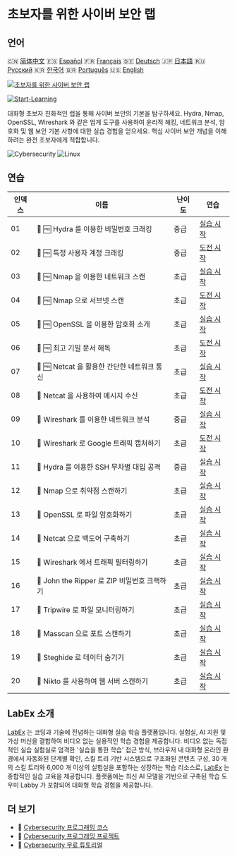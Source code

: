 # 초보자를 위한 사이버 보안 랩

## 언어

🇨🇳 [简体中文](README_zh.md) 🇪🇸 [Español](README_es.md) 🇫🇷 [Français](README_fr.md) 🇩🇪 [Deutsch](README_de.md) 🇯🇵 [日本語](README_ja.md) 🇷🇺 [Русский](README_ru.md) 🇰🇷 [한국어](README_ko.md) 🇧🇷 [Português](README_pt.md) 🇺🇸 [English](README.md) 

[![초보자를 위한 사이버 보안 랩](https://cover-creator.labex.io/cybersecurity-labs-for-beginners.png?lang=ko)](https://labex.io/ko/courses/cybersecurity-labs-for-beginners)

[![Start-Learning](https://img.shields.io/badge/Start-Learning-whitesmoke?style=for-the-badge)](https://labex.io/ko/courses/cybersecurity-labs-for-beginners)

대화형 초보자 친화적인 랩을 통해 사이버 보안의 기본을 탐구하세요. Hydra, Nmap, OpenSSL, Wireshark 와 같은 업계 도구를 사용하여 윤리적 해킹, 네트워크 분석, 암호화 및 웹 보안 기본 사항에 대한 실습 경험을 얻으세요. 핵심 사이버 보안 개념을 이해하려는 완전 초보자에게 적합합니다.

![Cybersecurity](https://img.shields.io/badge/Cybersecurity-whitesmoke?style=for-the-badge&logo=cybersecurity)
![Linux](https://img.shields.io/badge/Linux-whitesmoke?style=for-the-badge&logo=linux)


## 연습

|   인덱스 | 이름                                         | 난이도   | 연습                                                                                                                                                                |
|----------|----------------------------------------------|----------|---------------------------------------------------------------------------------------------------------------------------------------------------------------------|
|       01 | 🧩 🆓 Hydra 를 이용한 비밀번호 크래킹        | 중급     | <a target='_blank' href='https://labex.io/ko/labs/linux-using-hydra-to-crack-passwords-415960?course=cybersecurity-labs-for-beginners'>실습 시작</a>                |
|       02 | 🎯 🆓 특정 사용자 계정 크래킹                | 중급     | <a target='_blank' href='https://labex.io/ko/labs/linux-cracking-a-specific-user-account-415951?course=cybersecurity-labs-for-beginners'>도전 시작</a>              |
|       03 | 🧩 🆓 Nmap 을 이용한 네트워크 스캔           | 초급     | <a target='_blank' href='https://labex.io/ko/labs/nmap-network-scanning-with-nmap-415959?course=cybersecurity-labs-for-beginners'>실습 시작</a>                     |
|       04 | 🎯 🆓 Nmap 으로 서브넷 스캔                  | 초급     | <a target='_blank' href='https://labex.io/ko/labs/nmap-scanning-subnet-with-nmap-415954?course=cybersecurity-labs-for-beginners'>도전 시작</a>                      |
|       05 | 🧩 🆓 OpenSSL 을 이용한 암호화 소개          | 초급     | <a target='_blank' href='https://labex.io/ko/labs/linux-introduction-to-encryption-with-openssl-415957?course=cybersecurity-labs-for-beginners'>실습 시작</a>       |
|       06 | 🎯 🆓 최고 기밀 문서 해독                    | 초급     | <a target='_blank' href='https://labex.io/ko/labs/linux-decrypting-top-secret-document-415952?course=cybersecurity-labs-for-beginners'>도전 시작</a>                |
|       07 | 🧩 🆓 Netcat 을 활용한 간단한 네트워크 통신  | 초급     | <a target='_blank' href='https://labex.io/ko/labs/linux-using-netcat-for-simple-network-communication-415961?course=cybersecurity-labs-for-beginners'>실습 시작</a> |
|       08 | 🎯  Netcat 을 사용하여 메시지 수신           | 초급     | <a target='_blank' href='https://labex.io/ko/labs/linux-receive-messages-using-netcat-415953?course=cybersecurity-labs-for-beginners'>도전 시작</a>                 |
|       09 | 🧩  Wireshark 를 이용한 네트워크 분석        | 중급     | <a target='_blank' href='https://labex.io/ko/labs/wireshark-network-analysis-with-wireshark-415958?course=cybersecurity-labs-for-beginners'>실습 시작</a>           |
|       10 | 🎯  Wireshark 로 Google 트래픽 캡처하기      | 초급     | <a target='_blank' href='https://labex.io/ko/labs/wireshark-capture-google-traffic-with-wireshark-415948?course=cybersecurity-labs-for-beginners'>도전 시작</a>     |
|       11 | 🧩  Hydra 를 이용한 SSH 무차별 대입 공격     | 중급     | <a target='_blank' href='https://labex.io/ko/labs/hydra-brute-force-ssh-in-hydra-549926?course=cybersecurity-labs-for-beginners'>실습 시작</a>                      |
|       12 | 🧩  Nmap 으로 취약점 스캔하기                | 초급     | <a target='_blank' href='https://labex.io/ko/labs/nmap-scan-vulnerabilities-in-nmap-549947?course=cybersecurity-labs-for-beginners'>실습 시작</a>                   |
|       13 | 🧩  OpenSSL 로 파일 암호화하기               | 초급     | <a target='_blank' href='https://labex.io/ko/labs/linux-encrypt-files-in-openssl-549935?course=cybersecurity-labs-for-beginners'>실습 시작</a>                      |
|       14 | 🧩  Netcat 으로 백도어 구축하기              | 초급     | <a target='_blank' href='https://labex.io/ko/labs/linux-build-a-backdoor-in-netcat-549927?course=cybersecurity-labs-for-beginners'>실습 시작</a>                    |
|       15 | 🧩  Wireshark 에서 트래픽 필터링하기         | 초급     | <a target='_blank' href='https://labex.io/ko/labs/wireshark-filter-traffic-in-wireshark-549939?course=cybersecurity-labs-for-beginners'>실습 시작</a>               |
|       16 | 🧩  John the Ripper 로 ZIP 비밀번호 크랙하기 | 초급     | <a target='_blank' href='https://labex.io/ko/labs/hydra-crack-zip-passwords-in-john-the-ripper-549930?course=cybersecurity-labs-for-beginners'>실습 시작</a>        |
|       17 | 🧩  Tripwire 로 파일 모니터링하기            | 초급     | <a target='_blank' href='https://labex.io/ko/labs/linux-monitor-files-in-tripwire-549943?course=cybersecurity-labs-for-beginners'>실습 시작</a>                     |
|       18 | 🧩  Masscan 으로 포트 스캔하기               | 초급     | <a target='_blank' href='https://labex.io/ko/labs/nmap-scan-ports-with-masscan-549946?course=cybersecurity-labs-for-beginners'>실습 시작</a>                        |
|       19 | 🧩  Steghide 로 데이터 숨기기                | 초급     | <a target='_blank' href='https://labex.io/ko/labs/linux-hide-data-in-steghide-549941?course=cybersecurity-labs-for-beginners'>실습 시작</a>                         |
|       20 | 🧩  Nikto 를 사용하여 웹 서버 스캔하기       | 초급     | <a target='_blank' href='https://labex.io/ko/labs/nmap-scan-web-servers-in-nikto-549948?course=cybersecurity-labs-for-beginners'>실습 시작</a>                      |

## LabEx 소개

[LabEx](https://labex.io) 는 코딩과 기술에 전념하는 대화형 실습 학습 플랫폼입니다. 실험실, AI 지원 및 가상 머신을 결합하여 비디오 없는 실용적인 학습 경험을 제공합니다. 비디오 없는 독점적인 실습 실험실로 엄격한 '실습을 통한 학습' 접근 방식, 브라우저 내 대화형 온라인 환경에서 자동화된 단계별 확인, 스킬 트리 기반 시스템으로 구조화된 콘텐츠 구성, 30 개의 스킬 트리와 6,000 개 이상의 실험실을 포함하는 성장하는 학습 리소스로, [LabEx](https://labex.io) 는 종합적인 실습 교육을 제공합니다. 플랫폼에는 최신 AI 모델을 기반으로 구축된 학습 도우미 Labby 가 포함되어 대화형 학습 경험을 제공합니다.

## 더 보기

- 🔗 [Cybersecurity 프로그래밍 코스](https://github.com/labex-labs/awesome-programming-courses)
- 🔗 [Cybersecurity 프로그래밍 프로젝트](https://github.com/labex-labs/awesome-programming-projects)
- 🔗 [Cybersecurity 무료 튜토리얼](https://github.com/labex-labs/cybersecurity-free-tutorials)

